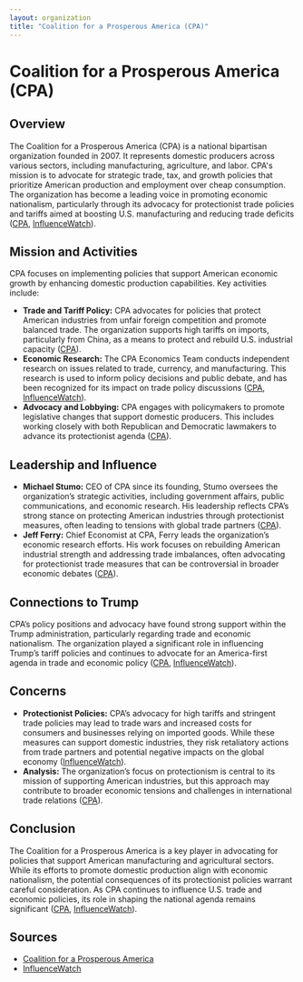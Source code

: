 ```yaml
---
layout: organization
title: "Coalition for a Prosperous America (CPA)"
---
```


# Coalition for a Prosperous America (CPA)

## Overview
The Coalition for a Prosperous America (CPA) is a national bipartisan organization founded in 2007. It represents domestic producers across various sectors, including manufacturing, agriculture, and labor. CPA's mission is to advocate for strategic trade, tax, and growth policies that prioritize American production and employment over cheap consumption. The organization has become a leading voice in promoting economic nationalism, particularly through its advocacy for protectionist trade policies and tariffs aimed at boosting U.S. manufacturing and reducing trade deficits ([CPA](https://prosperousamerica.org), [InfluenceWatch](https://www.influencewatch.org)).

## Mission and Activities
CPA focuses on implementing policies that support American economic growth by enhancing domestic production capabilities. Key activities include:
- **Trade and Tariff Policy:** CPA advocates for policies that protect American industries from unfair foreign competition and promote balanced trade. The organization supports high tariffs on imports, particularly from China, as a means to protect and rebuild U.S. industrial capacity ([CPA](https://prosperousamerica.org)).
- **Economic Research:** The CPA Economics Team conducts independent research on issues related to trade, currency, and manufacturing. This research is used to inform policy decisions and public debate, and has been recognized for its impact on trade policy discussions ([CPA](https://prosperousamerica.org), [InfluenceWatch](https://www.influencewatch.org)).
- **Advocacy and Lobbying:** CPA engages with policymakers to promote legislative changes that support domestic producers. This includes working closely with both Republican and Democratic lawmakers to advance its protectionist agenda ([CPA](https://prosperousamerica.org)).

## Leadership and Influence
- **Michael Stumo:** CEO of CPA since its founding, Stumo oversees the organization’s strategic activities, including government affairs, public communications, and economic research. His leadership reflects CPA’s strong stance on protecting American industries through protectionist measures, often leading to tensions with global trade partners ([CPA](https://prosperousamerica.org)).
- **Jeff Ferry:** Chief Economist at CPA, Ferry leads the organization’s economic research efforts. His work focuses on rebuilding American industrial strength and addressing trade imbalances, often advocating for protectionist trade measures that can be controversial in broader economic debates ([CPA](https://prosperousamerica.org)).

## Connections to Trump
CPA’s policy positions and advocacy have found strong support within the Trump administration, particularly regarding trade and economic nationalism. The organization played a significant role in influencing Trump’s tariff policies and continues to advocate for an America-first agenda in trade and economic policy ([CPA](https://prosperousamerica.org), [InfluenceWatch](https://www.influencewatch.org)).

## Concerns
- **Protectionist Policies:** CPA’s advocacy for high tariffs and stringent trade policies may lead to trade wars and increased costs for consumers and businesses relying on imported goods. While these measures can support domestic industries, they risk retaliatory actions from trade partners and potential negative impacts on the global economy ([InfluenceWatch](https://www.influencewatch.org)).
- **Analysis:** The organization’s focus on protectionism is central to its mission of supporting American industries, but this approach may contribute to broader economic tensions and challenges in international trade relations ([CPA](https://prosperousamerica.org)).

## Conclusion
The Coalition for a Prosperous America is a key player in advocating for policies that support American manufacturing and agricultural sectors. While its efforts to promote domestic production align with economic nationalism, the potential consequences of its protectionist policies warrant careful consideration. As CPA continues to influence U.S. trade and economic policies, its role in shaping the national agenda remains significant ([CPA](https://prosperousamerica.org), [InfluenceWatch](https://www.influencewatch.org)).

## Sources
- [Coalition for a Prosperous America](https://prosperousamerica.org)
- [InfluenceWatch](https://www.influencewatch.org)
